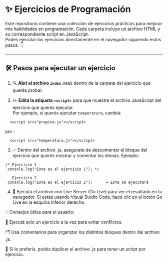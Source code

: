 # ✨ Ejercicios de Programación

Este repositorio contiene una colección de ejercicios prácticos para mejorar mis habilidades en programación. Cada carpeta incluye un archivo HTML y su correspondiente script en JavaScript.  
Podés ejecutar los ejercicios directamente en el navegador siguiendo estos pasos. 👇

---

## 🛠️ Pasos para ejecutar un ejercicio

1. 🔍 **Abrí el archivo `index.html`** dentro de la carpeta del ejercicio que querés probar.

2. ✏️ **Editá la etiqueta `<script>`** para que muestre el archivo JavaScript del ejercicio que querés ejecutar.  
   Por ejemplo, si querés ejecutar `temperatura`, cambiá:

 ```
   <script src="propina.js"></script>
 ```
por :
 ```  
   <script src="temperatura.js"></script>
   ```
3. ✅ Dentro del archivo .js, asegurate de descomentar el bloque del ejercicio que querés mostrar y comentar los demás.
Ejemplo:

```  
/* Ejercicio 1
 console.log("Este es el ejercicio 1"); */

   Ejercicio 2
 console.log("Este es el ejercicio 2");      ← Este se ejecutará

   ```
4. 🚀 Ejecutá el archivo con Live Server (Go Live) para ver el resultado en tu navegador.
Si estás usando Visual Studio Code, hacé clic en el botón Go Live en la esquina inferior derecha.


💡 Consejos útiles para el usuario:

🧹 Ejecutá solo un ejercicio a la vez para evitar conflictos.

🗂️ Usá comentarios para organizar los distintos bloques dentro del archivo .js.

🧪 Si lo preferís, podés duplicar el archivo .js para tener un script por ejercicio.


   
